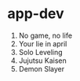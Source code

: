 # app-dev
1. No game, no life
2. Your lie in april
3. Solo Leveling
4. Jujutsu Kaisen
5. Demon Slayer

